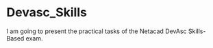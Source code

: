 # Devasc_Skills
I am going to present the practical tasks of the Netacad DevAsc Skills-Based exam. 
